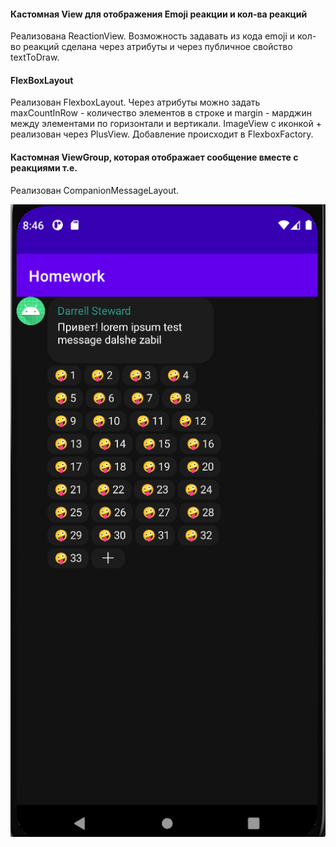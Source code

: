 #### Кастомная View для отображения Emoji реакции и кол-ва реакций

Реализована ReactionView. 
Возможность задавать из кода emoji и кол-во реакций сделана через атрибуты и через публичное свойство textToDraw.

#### FlexBoxLayout

Реализован FlexboxLayout.
Через атрибуты можно задать maxCountInRow - количество элементов в строке и margin - марджин между элементами по горизонтали и вертикали.
ImageView с иконкой + реализован через PlusView. Добавление происходит в FlexboxFactory.

#### Кастомная ViewGroup, которая отображает сообщение вместе с реакциями т.е.
Реализован CompanionMessageLayout.

![Результат ДЗ 2](result.png)